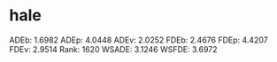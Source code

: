 # hale

ADEb: 1.6982
ADEp: 4.0448
ADEv: 2.0252
FDEb: 2.4676
FDEp: 4.4207
FDEv: 2.9514
Rank: 1620
WSADE: 3.1246
WSFDE: 3.6972
